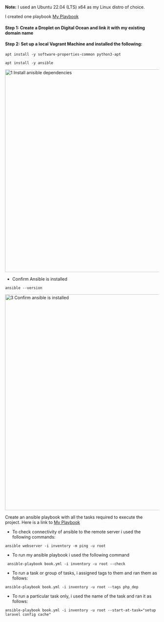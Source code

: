 **Note:** 
I used an Ubuntu 22.04 (LTS) x64 as my Linux distro of choice.

I created one playbook [My Playbook](https://github.com/Osinachi-Uro/AltSchool-Cloud-Exercises/blob/main/Second%20Semester%20Examination/book.yml)

#### Step 1: Create a Droplet on Digital Ocean and link it with my existing domain name

#### Step 2: Set up a local Vagrant Machine and installed the following:

```
apt install -y software-properties-common python3-apt
```
```
apt install -y ansible
```
<img width="665" alt="1  Install anisible dependencies" src="https://user-images.githubusercontent.com/83463641/199499366-d5ef55d2-a6f0-4c88-91a1-3a81a9daf460.PNG">

* Confirm Ansible is installed
```
ansible --version
```
<img width="708" alt="3  Confirm ansible is installed" src="https://user-images.githubusercontent.com/83463641/199501709-add3fc98-8b5f-4378-a226-3c8b24df5fa7.PNG">

Create an ansible playbook with all the tasks required to execute the project. Here is a link to [My Playbook](https://github.com/Osinachi-Uro/AltSchool-Cloud-Exercises/blob/main/Second%20Semester%20Examination/book.yml)

* To check connectivity of ansible to the remote server i used the following commands:
```
ansible webserver -i inventory -m ping -u root
```

* To run my ansible playbook i used the following command
```
 ansible-playbook book.yml -i inventory -u root --check
```
* To run a task or group of tasks, i assigned tags to them and ran them as follows:
```
ansible-playbook book.yml -i inventory -u root --tags php_dep
```
* To run a particular task only, i used the name of the task and ran it as follows:
```
ansible-playbook book.yml -i inventory -u root --start-at-task="setup laravel config cache"
```
### 
